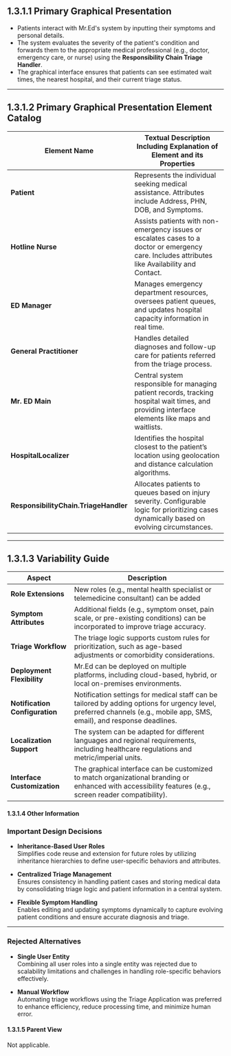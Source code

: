 ## **1.3.1.1 Primary Graphical Presentation**
- Patients interact with Mr.Ed's system by inputting their symptoms and personal details.
- The system evaluates the severity of the patient's condition and forwards them to the appropriate medical professional (e.g., doctor, emergency care, or nurse) using the **Responsibility Chain Triage Handler**.
- The graphical interface ensures that patients can see estimated wait times, the nearest hospital, and their current triage status.

---

## **1.3.1.2 Primary Graphical Presentation Element Catalog**

| **Element Name**               | **Textual Description Including Explanation of Element and its Properties**                                                                                   |
|--------------------------------|-----------------------------------------------------------------------------------------------------------------------------|
| **Patient**                    | Represents the individual seeking medical assistance. Attributes include Address, PHN, DOB, and Symptoms.                                       |
| **Hotline Nurse**              | Assists patients with non-emergency issues or escalates cases to a doctor or emergency care. Includes attributes like Availability and Contact.|
| **ED Manager**                 | Manages emergency department resources, oversees patient queues, and updates hospital capacity information in real time.                            |
| **General Practitioner**       | Handles detailed diagnoses and follow-up care for patients referred from the triage process.                                   |
| **Mr. ED Main**                | Central system responsible for managing patient records, tracking hospital wait times, and providing interface elements like maps and waitlists. |
| **HospitalLocalizer**          | Identifies the hospital closest to the patient’s location using geolocation and distance calculation algorithms.             |
| **ResponsibilityChain.TriageHandler** | Allocates patients to queues based on injury severity. Configurable logic for prioritizing cases dynamically based on evolving circumstances.   |

---

## **1.3.1.3 Variability Guide**

| **Aspect**                   | **Description**                                                                                                                                 |
|-----------------------------|------------------------------------------------------------------------------------------------------------------------------------------------|
| **Role Extensions**         | New roles (e.g., mental health specialist or telemedicine consultant) can be added|
| **Symptom Attributes**      | Additional fields (e.g., symptom onset, pain scale, or pre-existing conditions) can be incorporated to improve triage accuracy.                               |
| **Triage Workflow**         | The triage logic supports custom rules for prioritization, such as age-based adjustments or comorbidity considerations.                                            |
| **Deployment Flexibility**  | Mr.Ed can be deployed on multiple platforms, including cloud-based, hybrid, or local on-premises environments.                                                |
| **Notification Configuration** | Notification settings for medical staff can be tailored by adding options for urgency level, preferred channels (e.g., mobile app, SMS, email), and response deadlines. |
| **Localization Support**    | The system can be adapted for different languages and regional requirements, including healthcare regulations and metric/imperial units.                        |
| **Interface Customization** | The graphical interface can be customized to match organizational branding or enhanced with accessibility features (e.g., screen reader compatibility).          |


#### 1.3.1.4 Other Information 
### **Important Design Decisions**

- **Inheritance-Based User Roles**  
  Simplifies code reuse and extension for future roles by utilizing inheritance hierarchies to define user-specific behaviors and attributes.

- **Centralized Triage Management**  
  Ensures consistency in handling patient cases and storing medical data by consolidating triage logic and patient information in a central system.

- **Flexible Symptom Handling**  
  Enables editing and updating symptoms dynamically to capture evolving patient conditions and ensure accurate diagnosis and triage.

---

### **Rejected Alternatives**

- **Single User Entity**  
  Combining all user roles into a single entity was rejected due to scalability limitations and challenges in handling role-specific behaviors effectively.

- **Manual Workflow**  
  Automating triage workflows using the Triage Application was preferred to enhance efficiency, reduce processing time, and minimize human error.

#### 1.3.1.5 Parent View
Not applicable.
